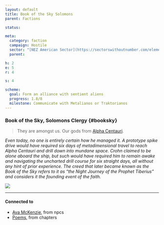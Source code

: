 ```yaml
---
layout: default
title: Book of the Sky Solomons
parent: Factions

status:

meta:
  category: faction
  campaign: Hostile
  sector: "[NEZ American Sector](https://sectorswithoutnumber.com/elements/E9FKrPjS8tsRmoryYMpe/faction) "
  parent: 

h: 2
e: 5
r: 4

s: 4

scheme:
  goal: Form an alliance with sentient aliens
  progress: 1.8/8
  milestone: Communicate with Metalianos or Traktorianos
---
```


### Book of the Sky, Solomons Clergy {#booksky}

> They are amongst us. Our gods from [Alpha Centauri](https://sectorswithoutnumber.com/sector/E9FKrPjS8tsRmoryYMpe/system/l5Sqg4yoyeVQJIsh6V1A).

*Even today, no one is entirely certain how he managed it. A prototype spike drive would have required six days of metadimensional travel to reach Alpha Centauri and drill down into mundane space. Crohn claimed to be alone aboard the ship, but such would have required him to remain awake and navigating the uncharted drill course for six straight days, all without any hint of prior experience. The creed that later became known as the Book of the Sky refers to it as “the Night Journey of the Prophet Tiberius” and considers it the founding event of the faith.*

![](https://i.imgur.com/EUXWq3P.png)

---
#### Connected to

<!-- QueryToSerialize: LIST without ID "["+ title + "](https://terra-campaigns.github.io/"+ regexreplace(file.path, ".md", "") + ")" + ", from " + regexreplace(file.folder, "hostile/", "") FROM ([[]]) OR outgoing([[]]) SORT file.folder DESC -->
<!-- SerializedQuery: LIST without ID "["+ title + "](https://terra-campaigns.github.io/"+ regexreplace(file.path, ".md", "") + ")" + ", from " + regexreplace(file.folder, "hostile/", "") FROM ([[]]) OR outgoing([[]]) SORT file.folder DESC -->
- [Ava McKenzie](https://terra-campaigns.github.io/hostile/npcs/AvamcKenzie), from npcs
- [Poems](https://terra-campaigns.github.io/hostile/chapters/950.20), from chapters
<!-- SerializedQuery END -->
